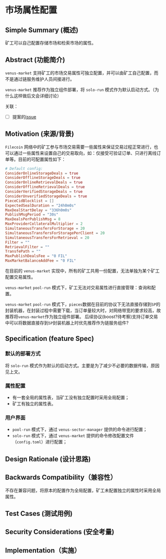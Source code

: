 <!--着重借鉴了FIP的模版：[这里](https://raw.githubusercontent.com/filecoin-project/FIPs/master/templates/template_FTP.md)-->

# 市场属性配置

## Simple Summary (概述)

矿工可以自己配置存储市场和检索市场的属性。

## Abstract (功能简介)

`venus-market` 支持矿工的市场交易属性可独立配置，并可以由矿工自己配置，而不是通过链服务维护人员间接进行。

`venus-market` 推荐作为独立组件部署，将 `solo-run` 模式作为默认启动方式。（为什么这样做后文会详细讨论）

关联：
- [ ] 提案的[issue](https://github.com/filecoin-project/venus/issues/5410)

## Motivation (来源/背景)

<!--The motivation is critical for new feature design that want to change the product. It should clearly explain why the existing product specification is inadequate to address the problem that this new feature solves.-->
<!--功能设计动机是很重要的。当前现有产品的哪儿些不足，功能需求的来源和背景，等等。在这个feature（设计）完成后，哪儿些问题会得到解决？-->
`Filecoin` 网络中的矿工参与市场交易需要一些属性来保证交易过程正常进行，也可以通过一些属性来设置自己的交易取向，如：仅接受可验证订单、只进行离线订单等。目前的可配置属性如下：

```toml
# Default config:
ConsiderOnlineStorageDeals = true
ConsiderOfflineStorageDeals = true
ConsiderOnlineRetrievalDeals = true
ConsiderOfflineRetrievalDeals = true
ConsiderVerifiedStorageDeals = true
ConsiderUnverifiedStorageDeals = true
PieceCidBlocklist = []
ExpectedSealDuration = "24h0m0s"
MaxDealStartDelay = "336h0m0s"
PublishMsgPeriod = "30s"
MaxDealsPerPublishMsg = 8
MaxProviderCollateralMultiplier = 2
SimultaneousTransfersForStorage = 20
SimultaneousTransfersForStoragePerClient = 20
SimultaneousTransfersForRetrieval = 20
Filter = ""
RetrievalFilter = ""
TransfePath = ""
MaxPublishDealsFee = "0 FIL"
MaxMarketBalanceAddFee = "0 FIL"
```

在目前的 `venus-market` 实现中，所有的矿工共用一份配置，无法单独为某个矿工配置交易属性。

`venus-market` `pool-run` 模式下，矿工无法对交易属性进行直接管理：查询和配置。

`venus-market` `pool-run` 模式下，`pieces`数据在目前的协议下无法直接存储到`SP`的封装机器，在封装过程中需要下载，当订单量较大时，对网络带宽的要求较高，故推荐将`venus-market`作为独立组件部署。
后续协议(boost?待考察)支持订单交易中可以将数据直接存到`SP`封装机器上时优先推荐作为链服务组件?


## Specification (feature Spec)
<!--The technical specification should describe the syntax and semantics of any new feature. The specification should be detailed enough to allow others to easily translate into product implementations. -->
<!--具体的技术spec，需要对feature的syntax，semantics进行描述。Spec需要能够让别人更容易的按照spec去实现这个feature。-->
### 默认的部署方式

将 `solo-run` 模式作为默认的启动方式。主要是为了减少不必要的数据传输，原因见上文。

### 属性配置

- 有一套全局的属性表，当矿工没有独立配置时采用全局配置；
- 矿工有独立的属性表。


### 用户界面

- `pool-run` 模式下，通过 `venus-sector-manager` 提供的命令进行配置；
- `solo-run` 模式下，通过 `venus-market` 提供的命令修改配置文件（`config.toml`）进行配置；


## Design Rationale (设计思路)
<!--The rationale fleshes out the specification by describing what motivated the design and why particular design decisions were made. It should describe alternate designs that were considered and related work. -->
<!--设计思路基于上面的spec，描述了设计上的一些选择，以及为什么使用了这些选择。-->

## Backwards Compatibility（兼容性）
<!--All design/feature that introduce backwards incompatibilities must include a section describing these incompatibilities and their severity. The design/feature must explain how the author proposes to deal with these incompatibilities.-->
<!--所有功能设计都需要包含向前兼容性问题的描述。如，有哪儿些和之前版本不兼容的地方，不兼容地方的严重性，等等。功能设计文档需要包含作者如何处理/解决这些不兼容问题。-->
不存在兼容问题，将原本的配置作为全局配置，矿工未配置独立的属性时采用全局属性。

## Test Cases (测试用例)
<!--Test cases for an implementation. Links to test cases if applicable.-->
<!--测试用例，如果有的话。-->

## Security Considerations (安全考量)
<!--All design/feature must contain a section that discusses the security implications/considerations relevant to the proposed change. Include information that might be important for security discussions, surfaces risks and can be used throughout the life cycle of the proposal. E.g. include security-relevant design decisions, concerns, important discussions, implementation-specific guidance and pitfalls, an outline of threats and risks and how they are being addressed.-->
<!--安全问题，如果有的话。-->

## Implementation（实施）
<!--Include any implementation details that you find may be helpful to elaborate your design. This may be a flow chart, an architecture diagram, system work flow chart.-->
<!--任何有助于展示设计意图的图标，等等都可以添加在这里。-->
